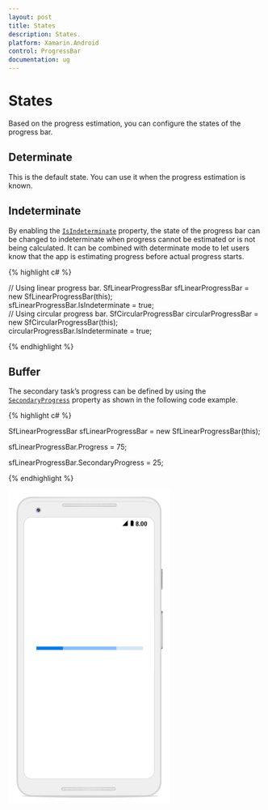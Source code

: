 ```yaml
---
layout: post
title: States
description: States.
platform: Xamarin.Android
control: ProgressBar
documentation: ug
---
```


# States

Based on the progress estimation, you can configure the states of the progress bar.

## Determinate

This is the default state. You can use it when the progress estimation is known.

## Indeterminate

By enabling the [`IsIndeterminate`](https://help.syncfusion.com/cr/xamarin-android/Syncfusion.Android.ProgressBar.ProgressBarBase.html#Syncfusion_Android_ProgressBar_ProgressBarBase_IsIndeterminate) property, the state of the progress bar can be changed to indeterminate when progress cannot be estimated or is not being calculated. It can be combined with determinate mode to let users know that the app is estimating progress before actual progress starts.

{% highlight c# %}

// Using linear progress bar. 
SfLinearProgressBar sfLinearProgressBar = new SfLinearProgressBar(this);            
sfLinearProgressBar.IsIndeterminate = true;            
// Using circular progress bar.
SfCircularProgressBar circularProgressBar = new SfCircularProgressBar(this);            
circularProgressBar.IsIndeterminate = true;            

{% endhighlight %} 

## Buffer

The secondary task’s progress can be defined by using the [`SecondaryProgress`](https://help.syncfusion.com/cr/xamarin-android/Syncfusion.Android.ProgressBar.SfLinearProgressBar.html#Syncfusion_Android_ProgressBar_SfLinearProgressBar_SecondaryProgress) property as shown in the following code example.

{% highlight c# %}

SfLinearProgressBar sfLinearProgressBar = new SfLinearProgressBar(this);

sfLinearProgressBar.Progress = 75;

sfLinearProgressBar.SecondaryProgress = 25;

{% endhighlight %}

![Configure the states of the Progressbar in Xamarin.Android.](overview_images/buffer.png)
